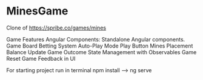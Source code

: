 # MinesGame
Clone of https://spribe.co/games/mines 

Game Features
Angular Components: Standalone Angular components.
Game Board 
Betting System 
Auto-Play Mode 
Play Button 
Mines Placement
Balance Update
Game Outcome
State Management with Observables
Game Reset
Game Feedback in UI

For starting project run in terminal npm install --> ng serve
